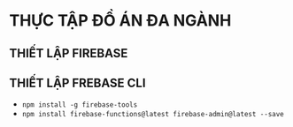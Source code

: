 # THỰC TẬP ĐỒ ÁN ĐA NGÀNH
## THIẾT LẬP FIREBASE

## THIẾT LẬP FREBASE CLI
* ``` npm install -g firebase-tools ```
* ``` npm install firebase-functions@latest firebase-admin@latest --save ```
